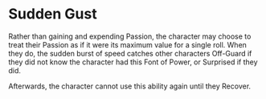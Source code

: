 # Sudden Gust
Rather than gaining and expending Passion, the character may choose to treat their Passion as if it were its maximum value for a single roll. When they do, the sudden burst of speed catches other characters Off-Guard if they did not know the character had this Font of Power, or Surprised if they did.

Afterwards, the character cannot use this ability again until they Recover.